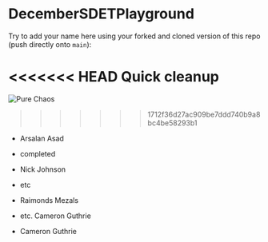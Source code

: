 # DecemberSDETPlayground

Try to add your name here using your forked and cloned version of this repo (push directly onto `main`):

<<<<<<< HEAD
Quick cleanup
=======



![Pure Chaos](https://imgur.com/TxHp9NU.png)



>>>>>>> 1712f36d27ac909be7ddd740b9a8bc4be58293b1
- Arsalan Asad
- completed

- Nick Johnson

- etc
- Raimonds Mezals


- etc.
Cameron Guthrie



- Cameron Guthrie

